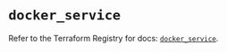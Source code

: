 # `docker_service`

Refer to the Terraform Registry for docs: [`docker_service`](https://registry.terraform.io/providers/kreuzwerker/docker/3.6.1/docs/resources/service).
